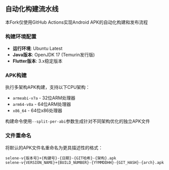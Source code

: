 ## 自动化构建流水线

本Fork仅使用GitHub Actions实现Android APK的自动化构建和发布流程

### 构建环境配置
- **运行环境**: Ubuntu Latest
- **Java版本**: OpenJDK 17 (Temurin发行版)
- **Flutter版本**: 3.x稳定版本

### APK构建
执行多架构APK构建，支持以下CPU架构：
- `armeabi-v7a` - 32位ARM处理器
- `arm64-v8a` - 64位ARM处理器  
- `x86_64` - 64位x86处理器

构建命令使用`--split-per-abi`参数生成针对不同架构优化的独立APK文件

### 文件重命名
将默认的APK文件名重命名为更具描述性的格式：
```
selene-v{版本号}+{构建号}-{日期}-{GIT哈希}-{架构}.apk
selene-v{VERSION_NAME}+{BUILD_NUMBER}-{YYMMDDHH}-{GIT_HASH}-{arch}.apk
```
